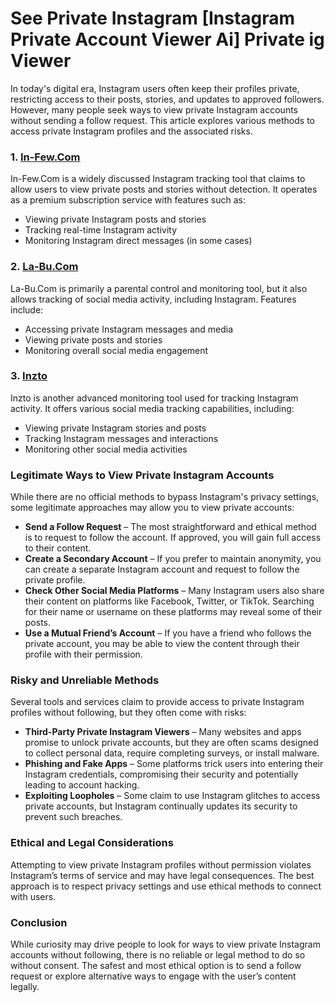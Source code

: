 # **See Private Instagram [Instagram Private Account Viewer Ai] Private ig Viewer**

In today's digital era, Instagram users often keep their profiles private, restricting access to their posts, stories, and updates to approved followers. However, many people seek ways to view private Instagram accounts without sending a follow request. This article explores various methods to access private Instagram profiles and the associated risks.
### 1. **[In-Few.Com](https://in-few.com/)**
In-Few.Com is a widely discussed Instagram tracking tool that claims to allow users to view private posts and stories without detection. It operates as a premium subscription service with features such as:
- Viewing private Instagram posts and stories
- Tracking real-time Instagram activity
- Monitoring Instagram direct messages (in some cases)

### 2. **[La-Bu.Com](https://la-bu.com/)**
La-Bu.Com is primarily a parental control and monitoring tool, but it also allows tracking of social media activity, including Instagram. Features include:
- Accessing private Instagram messages and media
- Viewing private posts and stories
- Monitoring overall social media engagement

### 3. **[Inzto](https://inzto.com/)**
Inzto is another advanced monitoring tool used for tracking Instagram activity. It offers various social media tracking capabilities, including:
- Viewing private Instagram stories and posts
- Tracking Instagram messages and interactions
- Monitoring other social media activities


### Legitimate Ways to View Private Instagram Accounts

While there are no official methods to bypass Instagram's privacy settings, some legitimate approaches may allow you to view private accounts:

- **Send a Follow Request** – The most straightforward and ethical method is to request to follow the account. If approved, you will gain full access to their content.
- **Create a Secondary Account** – If you prefer to maintain anonymity, you can create a separate Instagram account and request to follow the private profile.
- **Check Other Social Media Platforms** – Many Instagram users also share their content on platforms like Facebook, Twitter, or TikTok. Searching for their name or username on these platforms may reveal some of their posts.
- **Use a Mutual Friend’s Account** – If you have a friend who follows the private account, you may be able to view the content through their profile with their permission.

### Risky and Unreliable Methods

Several tools and services claim to provide access to private Instagram profiles without following, but they often come with risks:

- **Third-Party Private Instagram Viewers** – Many websites and apps promise to unlock private accounts, but they are often scams designed to collect personal data, require completing surveys, or install malware.
- **Phishing and Fake Apps** – Some platforms trick users into entering their Instagram credentials, compromising their security and potentially leading to account hacking.
- **Exploiting Loopholes** – Some claim to use Instagram glitches to access private accounts, but Instagram continually updates its security to prevent such breaches.

### Ethical and Legal Considerations

Attempting to view private Instagram profiles without permission violates Instagram’s terms of service and may have legal consequences. The best approach is to respect privacy settings and use ethical methods to connect with users.

### Conclusion

While curiosity may drive people to look for ways to view private Instagram accounts without following, there is no reliable or legal method to do so without consent. The safest and most ethical option is to send a follow request or explore alternative ways to engage with the user’s content legally.


